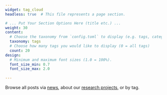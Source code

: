 ```yaml
---
widget: tag_cloud
headless: true  # This file represents a page section.

# ... Put Your Section Options Here (title etc.) ...
weight: 30
content:
  # Choose the taxonomy from `config.toml` to display (e.g. tags, categories)
  taxonomy: tags
  # Choose how many tags you would like to display (0 = all tags)
  count: 20
design:
  # Minimum and maximum font sizes (1.0 = 100%).
  font_size_min: 0.7
  font_size_max: 2.0
    
---
```

Browse all posts via [news](https://crlts.netlify.app/post/), about our [research projects](https://crlts.netlify.app/research), or by tag.
